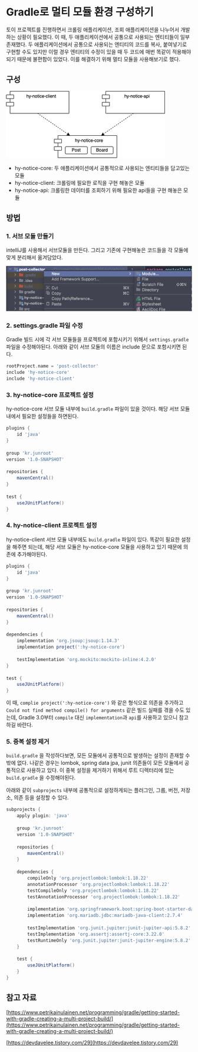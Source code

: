 # Gradle로 멀티 모듈 환경 구성하기

토이 프로젝트를 진행하면서 크롤링 애플리케이션, 조회 애플리케이션을 나누어서 개발하는 상황이 필요했다. 이 때, 두 애플리케이션에서 공통으로 사용되는 엔티티들이 일부 존재했다. 두 애플리케이션에서 공통으로 사용되는 엔티티의 코드를 복사, 붙여넣기로 구현할 수도 있지만 이럴 경우 엔티티의 수정이 있을 때 두 코드에 매번 똑같이 적용해야 되기 때문에 불편함이 있었다. 이를 해결하기 위해 멀티 모듈을 사용해보기로 했다.

## 구성

![무제.drawio.png](assets/무제.drawio.png)

- hy-notice-core: 두 애플리케이션에서 공통적으로 사용되는 엔티티들을 담고있는 모듈
- hy-notice-client: 크롤링에 필요한 로직을 구현 해놓은 모듈
- hy-notice-api: 크롤링한 데이터를 조회하기 위해 필요한 api들을 구현 해놓은 모듈

## 방법

### 1. 서브 모듈 만들기

intelliJ를 사용해서 서브모듈을 만든다. 그리고 기존에 구현해놓은 코드들을 각 모듈에 맞게 분리해서 옮겨담았다.

![Untitled](assets/Untitled.png)

### 2. settings.gradle 파일 수정

Gradle 빌드 시에 각 서브 모듈들을 프로젝트에 포함시키기 위해서 `settings.gradle` 파일을 수정해야된다. 아래와 같이 서브 모듈의 이름은 include 문으로 포함시키면 된다.

```groovy
rootProject.name = 'post-collector'
include 'hy-notice-core'
include 'hy-notice-client'
```

### 3. hy-notice-core 프로젝트 설정

hy-notice-core 서브 모듈 내부에 `build.gradle` 파일이 있을 것이다. 해당 서브 모듈 내에서 필요한 설정들을 하면된다.

```groovy
plugins {
    id 'java'
}

group 'kr.junroot'
version '1.0-SNAPSHOT'

repositories {
    mavenCentral()
}

test {
    useJUnitPlatform()
}
```

### 4. hy-notice-client 프로젝트 설정

hy-notice-client 서브 모듈 내부에도 `build.gradle` 파일이 있다. 똑같이 필요한 설정을 해주면 되는데, 해당 서브 모듈은 hy-notice-core 모듈을 사용하고 있기 때문에 의존에 추가해야된다.

```groovy
plugins {
    id 'java'
}

group 'kr.junroot'
version '1.0-SNAPSHOT'

repositories {
    mavenCentral()
}

dependencies {
    implementation 'org.jsoup:jsoup:1.14.3'
    implementation project(':hy-notice-core')

    testImplementation 'org.mockito:mockito-inline:4.2.0'
}

test {
    useJUnitPlatform()
}
```

이 때, `complie project(':hy-notice-core')` 와 같은 형식으로 의존을 추가하고 `Could not find method compile() for arguments` 같은 빌드 실패를 겪을 수도 있는데, Gradle 3.0부터 `compile` 대신 `implementation`과 `api`를 사용하고 있으니 참고하길 바란다.

### 5. 중복 설정 제거

`build.gradle` 을 작성하다보면, 모든 모듈에서 공통적으로 발생하는 설정이 존재할 수 밖에 없다. 나같은 경우는 lombok, spring data jpa, junit 의존들이 모든 모듈에서 공통적으로 사용하고 있다. 이 중복 설정을 제거하기 위해서 루트 디렉터리에 있는 `build.gradle` 을 수정해야된다.

아래와 같이 `subprojects` 내부에 공통적으로 설정하게되는 플러그인, 그룹, 버전, 저장소, 의존 등을 설정할 수 있다.

```groovy
subprojects {
    apply plugin: 'java'

    group 'kr.junroot'
    version '1.0-SNAPSHOT'

    repositories {
        mavenCentral()
    }

    dependencies {
        compileOnly 'org.projectlombok:lombok:1.18.22'
        annotationProcessor 'org.projectlombok:lombok:1.18.22'
        testCompileOnly 'org.projectlombok:lombok:1.18.22'
        testAnnotationProcessor 'org.projectlombok:lombok:1.18.22'

        implementation 'org.springframework.boot:spring-boot-starter-data-jpa:2.6.2'
        implementation 'org.mariadb.jdbc:mariadb-java-client:2.7.4'

        testImplementation 'org.junit.jupiter:junit-jupiter-api:5.8.2'
        testImplementation 'org.assertj:assertj-core:3.22.0'
        testRuntimeOnly 'org.junit.jupiter:junit-jupiter-engine:5.8.2'
    }

    test {
        useJUnitPlatform()
    }
}
```

## 참고 자료

[https://www.petrikainulainen.net/programming/gradle/getting-started-with-gradle-creating-a-multi-project-build/](https://www.petrikainulainen.net/programming/gradle/getting-started-with-gradle-creating-a-multi-project-build/)

[https://devdavelee.tistory.com/29](https://devdavelee.tistory.com/29)